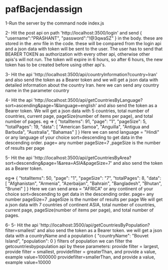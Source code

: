 # pafBacjendassign

1-Run the server by the command node index.js

2- Hit the post api on path 'http://localhost:3500/login' and send
{
"username":"PRASHANT",
"password":"!@3qwaSZ"
}
in the body.
these are stored in the .env file in the code. these will be compared from the login api and a json data with token will be sent to the user.
The user has to send that BEARER TOKEN as authorization with every other api, otherwise other apis's will not run.
The token will expire in 6 hours, so after 6 hours, the new token has to be created before using other api's.

3- Hit the api 'http://localhost:3500/api/countryInformation?country=Iran' and also send the token as a Bearer token and we will get a json data with detailed information about the country Iran.
here we can send any country name in the parameter country

4- Hit the api 'http://localhost:3500/api/getCountriesByLanguage?sort=ascending&page=1&language=english' and also send the token as a Bearer token.
We will get a json data with 5 countries, total number of countries, current page, pageSize(number of items per page), and total number of pages.
eg =>
{
"totalItems": 91,
"page": "1",
"pageSize": 5,
"totalPages": 19,
"data": [
"American Samoa",
"Anguilla",
"Antigua and Barbuda",
"Australia",
"Bahamas"
]
}
Here we can send
language = "Hindi" or any language of your choice
sort=descending to get data in the descending order.
page= any number
pageSize=7 ,pageSize is the number of results per page

5- Hit the api 'http://localhost:3500/api/getCountriesByArea?sort=descending&page=1&area=ASIA&pageSize=7' and also send the token as a Bearer token.

eg=>
{
"totalItems": 50,
"page": "1",
"pageSize": "7",
"totalPages": 8,
"data": [
"Afghanistan",
"Armenia",
"Azerbaijan",
"Bahrain",
"Bangladesh",
"Bhutan",
"Brunei"
]
}
Here we can send
area = "AFRICA" or any continent of your choice
sort=descending to get data in the descending order.
page= any number
pageSize=7 ,pageSize is the number of results per page
We will get a json data with 7 countries of continent ASIA, total number of countries, current page, pageSize(number of items per page), and total number of pages.

6-
5- Hit the api 'http://localhost:3500/api/getCountriesByPopulation?filter=smallest' and also send the token as a Bearer token.
we will get a json data with a countryName and a population
{
"countryName": "Bouvet Island",
"population": 0
}
filters of population
we can filter the getcountriesbypopulation api by these parameters:
provide filter = largest,
provide filter = smallest,
providefilter = greaterThan, and provide a value, example value=1000000
providefilter=smallerThan, and provide a value, example value=10000
